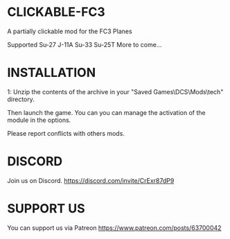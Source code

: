 # CLICKABLE-FC3
 A partially clickable mod for the FC3 Planes

 Supported
 Su-27
 J-11A
 Su-33
 Su-25T
 More to come...

 # INSTALLATION 

1: Unzip the contents of the archive in your "Saved Games\DCS\Mods\tech\" directory.

Then launch the game.
You can you can manage the activation of the module in the options.

Please report conflicts with others mods.

 
 # DISCORD
Join us on Discord. 
https://discord.com/invite/CrExr87dP9

# SUPPORT US
You can support us via Patreon 
https://www.patreon.com/posts/63700042


